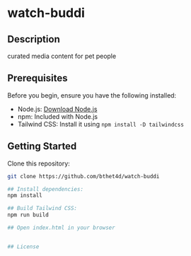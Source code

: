 # watch-buddi

## Description
curated media content for pet people

## Prerequisites

Before you begin, ensure you have the following installed:

- Node.js: [Download Node.js](https://nodejs.org/)
- npm: Included with Node.js
- Tailwind CSS: Install it using `npm install -D tailwindcss`

## Getting Started

Clone this repository:

   ```bash
   git clone https://github.com/bthet4d/watch-buddi

## Install dependencies:
npm install

## Build Tailwind CSS:
npm run build

## Open index.html in your browser


## License


